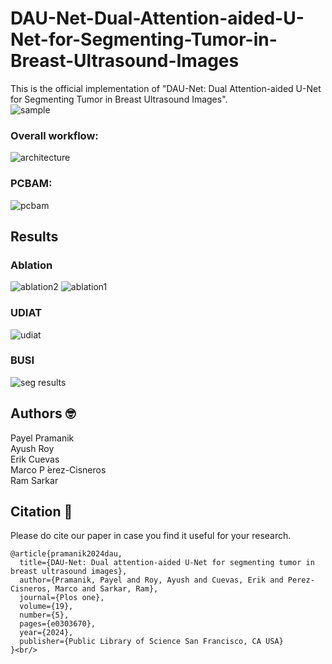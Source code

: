 # DAU-Net-Dual-Attention-aided-U-Net-for-Segmenting-Tumor-in-Breast-Ultrasound-Images
This is the official implementation  of "DAU-Net: Dual Attention-aided U-Net for Segmenting Tumor in Breast Ultrasound Images".<br/>
![sample](https://github.com/AyushRoy2001/DAU-Net-Dual-Attention-aided-U-Net-for-Segmenting-Tumor-in-Breast-Ultrasound-Images/assets/94052139/b362aa1d-998c-4df5-8beb-d905f4f7fc8e)


### Overall workflow:
![architecture](https://github.com/AyushRoy2001/DAU-Net-Dual-Attention-aided-U-Net-for-Segmenting-Tumor-in-Breast-Ultrasound-Images/assets/94052139/9907ef48-e361-4ad9-b9fa-ed2d07c02790)

### PCBAM:
![pcbam](https://github.com/AyushRoy2001/DAU-Net-Dual-Attention-aided-U-Net-for-Segmenting-Tumor-in-Breast-Ultrasound-Images/assets/94052139/1089ce65-cd6e-49b9-8fb8-1d681ad3be5c)

## Results
### Ablation
![ablation2](https://github.com/AyushRoy2001/DAU-Net-Dual-Attention-aided-U-Net-for-Segmenting-Tumor-in-Breast-Ultrasound-Images/assets/94052139/5a6d27b6-b8a0-4e5d-a043-f958d9a32691)
![ablation1](https://github.com/AyushRoy2001/DAU-Net-Dual-Attention-aided-U-Net-for-Segmenting-Tumor-in-Breast-Ultrasound-Images/assets/94052139/ce066aa1-5929-453b-93d5-66f22edcfb33)

### UDIAT
![udiat](https://github.com/AyushRoy2001/DAU-Net-Dual-Attention-aided-U-Net-for-Segmenting-Tumor-in-Breast-Ultrasound-Images/assets/94052139/7bb05f7d-d85d-4282-aa1c-75e2a27e6384)

### BUSI
![seg results](https://github.com/AyushRoy2001/DAU-Net-Dual-Attention-aided-U-Net-for-Segmenting-Tumor-in-Breast-Ultrasound-Images/assets/94052139/0dce5f3d-efa9-43e3-a670-ae6f76acc58b)

## Authors :nerd_face:
Payel Pramanik<br/>
Ayush Roy<br/>
Erik Cuevas<br/> 
Marco P ́erez-Cisneros<br/>
Ram Sarkar<br/>

## Citation :thinking:
Please do cite our paper in case you find it useful for your research.<br/>
```
@article{pramanik2024dau,
  title={DAU-Net: Dual attention-aided U-Net for segmenting tumor in breast ultrasound images},
  author={Pramanik, Payel and Roy, Ayush and Cuevas, Erik and Perez-Cisneros, Marco and Sarkar, Ram},
  journal={Plos one},
  volume={19},
  number={5},
  pages={e0303670},
  year={2024},
  publisher={Public Library of Science San Francisco, CA USA}
}<br/>
```

